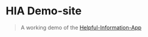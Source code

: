 # HIA Demo-site

> A working demo of the [Helpful-Information-App](https://github.com/rodekruis/helpful-information)

